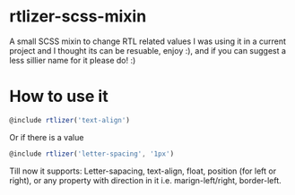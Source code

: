 # rtlizer-scss-mixin
A small SCSS mixin to change RTL related values
I was using it in a current project and I thought its can be resuable, 
enjoy :), and if you can suggest a less sillier name for it please do! :)
# How to use it
```js
@include rtlizer('text-align')
```
Or if there is a value
```js
@include rtlizer('letter-spacing', '1px')
```

Till now it supports: Letter-sapacing, text-align, float, position (for left or right), or any property with direction in it i.e. marign-left/right, border-left. 
